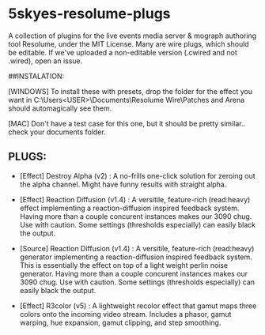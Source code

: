 # 5skyes-resolume-plugs
A collection of plugins for the live events media server & mograph authoring tool Resolume, under the MIT License. Many are wire plugs, which should be editable. If we've uploaded a non-editable version (.cwired and not .wired), open an issue.


##INSTALATION:

[WINDOWS]
To install these with presets, drop the folder for the effect you want in C:\Users\<USER>\Documents\Resolume Wire\Patches and Arena should automagically see them. 

[MAC]
Don't have a test case for this one, but it should be pretty similar.. check your documents folder.


## PLUGS:

- [Effect] Destroy Alpha (v2)        : A no-frills one-click solution for zeroing out the alpha channel. Might have funny results with straight alpha.

- [Effect] Reaction Diffusion (v1.4) : A versitile, feature-rich (read:heavy) effect implementing a reaction-diffusion inspired feedback system. Having more than a couple concurent instances makes our 3090 chug. Use with caution. Some settings (thresholds especially) can easily black the output. 

- [Source] Reaction Diffusion (v1.4) : A versitile, feature-rich (read:heavy) generator implementing a reaction-diffusion inspired feedback system. This is essentially the effect on top of a light weight perlin noise generator. Having more than a couple concurent instances makes our 3090 chug. Use with caution. Some settings (thresholds especially) can easily black the output. 

- [Effect] R3color (v5)              : A lightweight recolor effect that gamut maps three colors onto the incoming video stream. Includes a phasor, gamut warping, hue expansion, gamut clipping, and step smoothing.